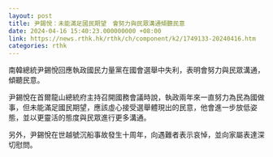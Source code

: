 ```yaml
---
layout: post
title: 尹錫悅：未能滿足國民期望　會努力與民眾溝通傾聽民意
date: 2024-04-16 15:40:23.000000000 +08:00
link: https://news.rthk.hk/rthk/ch/component/k2/1749133-20240416.htm
categories: rthk
---
```


南韓總統尹錫悅回應執政國民力量黨在國會選舉中失利，表明會努力與民眾溝通，傾聽民意。

尹錫悅在首爾龍山總統府主持召開國務會議時說，執政兩年來一直努力為民為國做事，但未能滿足國民期望，應該虛心接受選舉體現出的民意，他會進一步放低姿態，並以更靈活的態度與民眾進行更多溝通。

另外，尹錫悅在世越號沉船事故發生十周年，向遇難者表示哀悼，並向家屬表達深切慰問。

